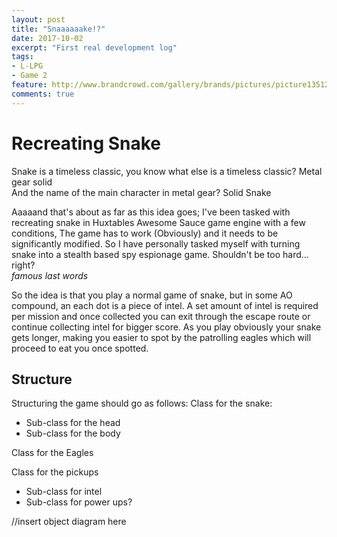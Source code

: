 ```yaml
---
layout: post
title: "Snaaaaaake!?"
date: 2017-10-02
excerpt: "First real development log"
tags:
- L-LPG
- Game 2
feature: http://www.brandcrowd.com/gallery/brands/pictures/picture13512660145990.jpg
comments: true
---
```


# Recreating Snake
Snake is a timeless classic, you know what else is a timeless classic? Metal gear solid
<br>And the name of the main character in metal gear? Solid Snake

Aaaaand that's about as far as this idea goes; I've been tasked with recreating snake in Huxtables Awesome Sauce game engine
with a few conditions, The game has to work (Obviously) and it needs to be significantly modified. So I have personally tasked myself with turning snake into a stealth based spy espionage game. Shouldn't be too hard... right? <br>_famous last words_

So the idea is that you play a normal game of snake, but in some AO compound, an each dot is a piece of intel.
A set amount of intel is required per mission and once collected you can exit through the escape route or continue
collecting intel for bigger score. As you play obviously your snake gets longer, making you easier to spot by the
patrolling eagles which will proceed to eat you once spotted. 

## Structure
Structuring the game should go as follows:
Class for the snake:
- Sub-class for the head
- Sub-class for the body

Class for the Eagles

Class for the pickups
- Sub-class for intel
- Sub-class for power ups?

//insert object diagram here

